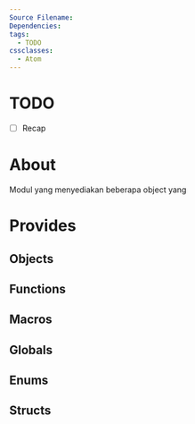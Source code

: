 ```yaml
---
Source Filename: 
Dependencies: 
tags:
  - TODO
cssclasses:
  - Atom
---
```

# TODO
- [ ] Recap
# About
Modul yang menyediakan beberapa object yang 

# Provides

## Objects

## Functions

## Macros

## Globals

## Enums

## Structs